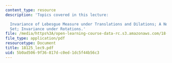 ```yaml
---
content_type: resource
description: 'Topics covered in this lecture:

  Invariance of Lebesgue Measure under Translations and Dilations; A Non-measurable
  Set; Invariance under Rotations.'
file: /media/https%3A/open-learning-course-data-rc.s3.amazonaws.com/18-125-measure-and-integration-fall-2003/5b0ad5069f36817dc0ed1dc5f44b56c3_18125_lec9.pdf
file_type: application/pdf
resourcetype: Document
title: 18125_lec9.pdf
uid: 5b0ad506-9f36-817d-c0ed-1dc5f44b56c3
---
```

